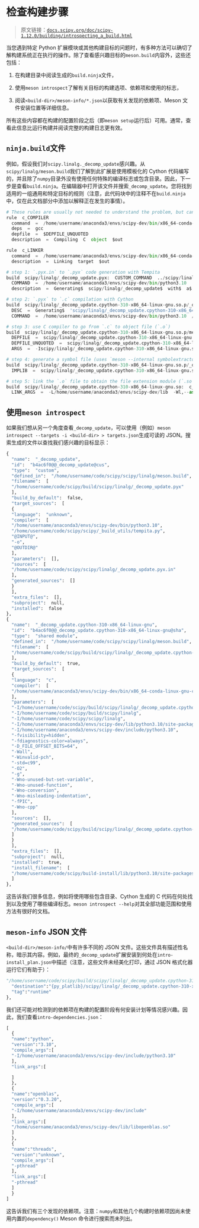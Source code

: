 # 检查构建步骤

> 原文链接：[`docs.scipy.org/doc/scipy-1.12.0/building/introspecting_a_build.html`](https://docs.scipy.org/doc/scipy-1.12.0/building/introspecting_a_build.html)

当您遇到特定 Python 扩展模块或其他构建目标的问题时，有多种方法可以确切了解构建系统正在执行的操作。除了查看感兴趣目标的`meson.build`内容外，这些还包括：

1.  在构建目录中阅读生成的`build.ninja`文件，

1.  使用`meson introspect`了解有关目标的构建选项、依赖项和使用的标志，

1.  阅读`<build-dir>/meson-info/*.json`以获取有关发现的依赖项、Meson 文件安装位置等详细信息。

所有这些内容都在构建的配置阶段之后（即`meson setup`运行后）可用。通常，查看此信息比运行构建并阅读完整的构建日志更有效。

## `ninja.build`文件

例如，假设我们对`scipy.linalg._decomp_update`感兴趣。从`scipy/linalg/meson.build`我们了解到此扩展是使用模板化的 Cython 代码编写的，并且除了`numpy`目录外没有使用任何特殊的编译标志或包含目录。因此，下一步是查看`build.ninja`。在编辑器中打开该文件并搜索`_decomp_update`。您将找到适用的一组通用和特定目标的规则（注意，此代码块中的注释不在`build.ninja`中，仅在此文档部分中添加以解释正在发生的事情）。

```py
# These rules are usually not needed to understand the problem, but can be looked up at the top of the file:
rule  c_COMPILER
  command  =  /home/username/anaconda3/envs/scipy-dev/bin/x86_64-conda-linux-gnu-cc  $ARGS  -MD  -MQ  $out  -MF  $DEPFILE  -o  $out  -c  $in
  deps  =  gcc
  depfile  =  $DEPFILE_UNQUOTED
  description  =  Compiling  C  object  $out

rule  c_LINKER
  command  =  /home/username/anaconda3/envs/scipy-dev/bin/x86_64-conda-linux-gnu-cc  $ARGS  -o  $out  $in  $LINK_ARGS
  description  =  Linking  target  $out

# step 1: `.pyx.in` to `.pyx` code generation with Tempita
build  scipy/linalg/_decomp_update.pyx:  CUSTOM_COMMAND  ../scipy/linalg/_decomp_update.pyx.in  |  ../scipy/_build_utils/tempita.py  /home/username/anaconda3/envs/scipy-dev/bin/python3.10
  COMMAND  =  /home/username/anaconda3/envs/scipy-dev/bin/python3.10  ../scipy/_build_utils/tempita.py  ../scipy/linalg/_decomp_update.pyx.in  -o  scipy/linalg
  description  =  Generating$  scipy/linalg/_decomp_update$  with$  a$  custom$  command

# step 2: `.pyx` to `.c` compilation with Cython
build  scipy/linalg/_decomp_update.cpython-310-x86_64-linux-gnu.so.p/_decomp_update.c:  CUSTOM_COMMAND  scipy/linalg/_decomp_update.pyx  |  /home/username/code/scipy/scipy/_build_utils/cythoner.py  scipy/__init__.py  scipy/linalg/__init__.py  scipy/linalg/cython_blas.pyx
  DESC  =  Generating$  'scipy/linalg/_decomp_update.cpython-310-x86_64-linux-gnu.so.p/_decomp_update.c'.
  COMMAND  =  /home/username/anaconda3/envs/scipy-dev/bin/python3.10  /home/username/code/scipy/scipy/_build_utils/cythoner.py  scipy/linalg/_decomp_update.pyx  scipy/linalg/_decomp_update.cpython-310-x86_64-linux-gnu.so.p/_decomp_update.c

# step 3: use C compiler to go from `.c` to object file (`.o`)
build  scipy/linalg/_decomp_update.cpython-310-x86_64-linux-gnu.so.p/meson-generated__decomp_update.c.o:  c_COMPILER  scipy/linalg/_decomp_update.cpython-310-x86_64-linux-gnu.so.p/_decomp_update.c
  DEPFILE  =  scipy/linalg/_decomp_update.cpython-310-x86_64-linux-gnu.so.p/meson-generated__decomp_update.c.o.d
  DEPFILE_UNQUOTED  =  scipy/linalg/_decomp_update.cpython-310-x86_64-linux-gnu.so.p/meson-generated__decomp_update.c.o.d
  ARGS  =  -Iscipy/linalg/_decomp_update.cpython-310-x86_64-linux-gnu.so.p  -Iscipy/linalg  -I../scipy/linalg  -I/home/username/anaconda3/envs/scipy-dev/lib/python3.10/site-packages/numpy/core/include  -I/home/username/anaconda3/envs/scipy-dev/include/python3.10  -fvisibility=hidden  -fdiagnostics-color=always  -D_FILE_OFFSET_BITS=64  -Wall  -Winvalid-pch  -std=c99  -O2  -g  -Wno-unused-but-set-variable  -Wno-unused-function  -Wno-conversion  -Wno-misleading-indentation  -fPIC  -Wno-cpp

# step 4: generate a symbol file (uses `meson --internal symbolextractor`); you can safely ignore this step
build  scipy/linalg/_decomp_update.cpython-310-x86_64-linux-gnu.so.p/_decomp_update.cpython-310-x86_64-linux-gnu.so.symbols:  SHSYM  scipy/linalg/_decomp_update.cpython-310-x86_64-linux-gnu.so
  IMPLIB  =  scipy/linalg/_decomp_update.cpython-310-x86_64-linux-gnu.so

# step 5: link the `.o` file to obtain the file extension module (`.so`)
build  scipy/linalg/_decomp_update.cpython-310-x86_64-linux-gnu.so:  c_LINKER  scipy/linalg/_decomp_update.cpython-310-x86_64-linux-gnu.so.p/meson-generated__decomp_update.c.o  |  /home/username/anaconda3/envs/scipy-dev/x86_64-conda-linux-gnu/sysroot/lib64/libm-2.12.so  /home/username/anaconda3/envs/scipy-dev/x86_64-conda-linux-gnu/sysroot/usr/lib64/libm.a
  LINK_ARGS  =  -L/home/username/anaconda3/envs/scipy-dev/lib  -Wl,--as-needed  -Wl,--allow-shlib-undefined  -shared  -fPIC  -Wl,--start-group  -lm  -Wl,--end-group  -Wl,-O2  -Wl,--sort-common  -Wl,--as-needed  -Wl,-z,relro  -Wl,-z,now  -Wl,--disable-new-dtags  -Wl,--gc-sections  -Wl,--allow-shlib-undefined  -Wl,-rpath,/home/username/anaconda3/envs/scipy-dev/lib  -Wl,-rpath-link,/home/username/anaconda3/envs/scipy-dev/lib 
```

## 使用`meson introspect`

如果我们想从另一个角度查看`_decomp_update`，可以使用（例如）`meson introspect --targets -i <build-dir> > targets.json`生成可读的 JSON。搜索生成的文件以查找我们感兴趣的目标显示：

```py
{
  "name":  "_decomp_update",
  "id":  "b4ac6f0@@_decomp_update@cus",
  "type":  "custom",
  "defined_in":  "/home/username/code/scipy/scipy/linalg/meson.build",
  "filename":  [
  "/home/username/code/scipy/build/scipy/linalg/_decomp_update.pyx"
  ],
  "build_by_default":  false,
  "target_sources":  [
  {
  "language":  "unknown",
  "compiler":  [
  "/home/username/anaconda3/envs/scipy-dev/bin/python3.10",
  "/home/username/code/scipy/scipy/_build_utils/tempita.py",
  "@INPUT@",
  "-o",
  "@OUTDIR@"
  ],
  "parameters":  [],
  "sources":  [
  "/home/username/code/scipy/scipy/linalg/_decomp_update.pyx.in"
  ],
  "generated_sources":  []
  }
  ],
  "extra_files":  [],
  "subproject":  null,
  "installed":  false
},
{
  "name":  "_decomp_update.cpython-310-x86_64-linux-gnu",
  "id":  "b4ac6f0@@_decomp_update.cpython-310-x86_64-linux-gnu@sha",
  "type":  "shared module",
  "defined_in":  "/home/username/code/scipy/scipy/linalg/meson.build",
  "filename":  [
  "/home/username/code/scipy/build/scipy/linalg/_decomp_update.cpython-310-x86_64-linux-gnu.so"
  ],
  "build_by_default":  true,
  "target_sources":  [
  {
  "language":  "c",
  "compiler":  [
  "/home/username/anaconda3/envs/scipy-dev/bin/x86_64-conda-linux-gnu-cc"
  ],
  "parameters":  [
  "-I/home/username/code/scipy/build/scipy/linalg/_decomp_update.cpython-310-x86_64-linux-gnu.so.p",
  "-I/home/username/code/scipy/build/scipy/linalg",
  "-I/home/username/code/scipy/scipy/linalg",
  "-I/home/username/anaconda3/envs/scipy-dev/lib/python3.10/site-packages/numpy/core/include",
  "-I/home/username/anaconda3/envs/scipy-dev/include/python3.10",
  "-fvisibility=hidden",
  "-fdiagnostics-color=always",
  "-D_FILE_OFFSET_BITS=64",
  "-Wall",
  "-Winvalid-pch",
  "-std=c99",
  "-O2",
  "-g",
  "-Wno-unused-but-set-variable",
  "-Wno-unused-function",
  "-Wno-conversion",
  "-Wno-misleading-indentation",
  "-fPIC",
  "-Wno-cpp"
  ],
  "sources":  [],
  "generated_sources":  [
  "/home/username/code/scipy/build/scipy/linalg/_decomp_update.cpython-310-x86_64-linux-gnu.so.p/_decomp_update.c"
  ]
  }
  ],
  "extra_files":  [],
  "subproject":  null,
  "installed":  true,
  "install_filename":  [
  "/home/username/code/scipy/build-install/lib/python3.10/site-packages/scipy/linalg/_decomp_update.cpython-310-x86_64-linux-gnu.so"
  ]
}, 
```

这告诉我们很多信息，例如将使用哪些包含目录、Cython 生成的 C 代码在何处找到以及使用了哪些编译标志。`meson introspect --help`对其全部功能范围和使用方法有很好的文档。

## `meson-info` JSON 文件

`<build-dir>/meson-info/`中有许多不同的 JSON 文件。这些文件具有描述性名称，暗示其内容。例如，最终的`_decomp_update`扩展安装到何处在`intro-install_plan.json`中描述（注意，这些文件未经美化打印，通过 JSON 格式化器运行它们有助于）：

```py
"/home/username/code/scipy/build/scipy/linalg/_decomp_update.cpython-310-x86_64-linux-gnu.so":{
  "destination":"{py_platlib}/scipy/linalg/_decomp_update.cpython-310-x86_64-linux-gnu.so",
  "tag":"runtime"
}, 
```

我们还可能对检测到的依赖项在构建的配置阶段有何安装计划等情况感兴趣。因此，我们查看`intro-dependencies.json`：

```py
[
  {
  "name":"python",
  "version":"3.10",
  "compile_args":[
  "-I/home/username/anaconda3/envs/scipy-dev/include/python3.10"
  ],
  "link_args":[

  ]
  },
  {
  "name":"openblas",
  "version":"0.3.20",
  "compile_args":[
  "-I/home/username/anaconda3/envs/scipy-dev/include"
  ],
  "link_args":[
  "/home/username/anaconda3/envs/scipy-dev/lib/libopenblas.so"
  ]
  },
  {
  "name":"threads",
  "version":"unknown",
  "compile_args":[
  "-pthread"
  ],
  "link_args":[
  "-pthread"
  ]
  }
] 
```

这告诉我们有三个发现的依赖项。注意：`numpy`和其他几个构建时依赖项因尚未使用内置的`dependency()` Meson 命令进行搜索而未列出。
